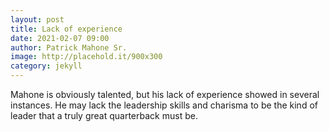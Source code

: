 ```yaml
---
layout: post
title: Lack of experience
date: 2021-02-07 09:00
author: Patrick Mahone Sr.
image: http://placehold.it/900x300
category: jekyll
---
```


Mahone is obviously talented, but his lack of experience showed in several instances. He may lack the leadership skills and charisma to be the kind of leader that a truly great quarterback must be.